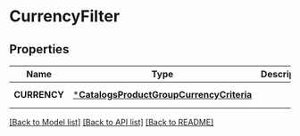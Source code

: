 # CurrencyFilter

## Properties
Name | Type | Description | Notes
------------ | ------------- | ------------- | -------------
**CURRENCY** | [***CatalogsProductGroupCurrencyCriteria**](.md) |  | [default to null]

[[Back to Model list]](../README.md#documentation-for-models) [[Back to API list]](../README.md#documentation-for-api-endpoints) [[Back to README]](../README.md)


